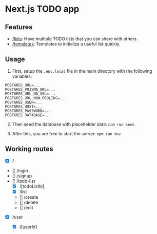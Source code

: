 # Next.js TODO app

## Features

- [/lists](http://localhost:3000/lists): Have multiple TODO lists that you can share with others.
- [/templates](http://localhost:3000/templates): Templates to initialize a useful list quickly.

## Usage

1. First, setup the `.env.local` file in the main directory with the following variables:
```
POSTGRES_URL=...
POSTGRES_PRISMA_URL=...
POSTGRES_URL_NO_SSL=...
POSTGRES_URL_NON_POOLING=...
POSTGRES_USER=...
POSTGRES_HOST=...
POSTGRES_PASSWORD=...
POSTGRES_DATABASE=...
```

2. Then seed the database with placeholder data: `npm run seed`.

3. After this, you are free to start the server: `npm run dev`

## Working routes

* [x] /
* [] /login
* [] /signup
* [] /todo-list
  * [x] /[todoListId]
  * [x] /list
  * [] /create
  * [] /delete
  * [] /edit
* [x] /user
  * [x] /[userId]
 